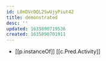 ```yaml
---
id: L0nDVcOQL2SwUjyPiut42
title: demonstrated
desc: ''
updated: 1635890719536
created: 1635890701911
---
```



- [[p.instanceOf]] [[c.Pred.Activity]]
